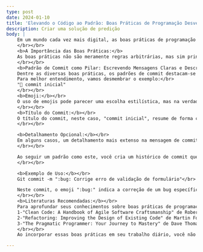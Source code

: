 ```yaml
---
type: post
date: 2024-01-10
title: 'Elevando o Código ao Padrão: Boas Práticas de Programação Desvendadas'
description: Criar uma solução de predição
body: |
    Em um mundo cada vez mais digital, as boas práticas de programação desempenham um papel crucial na construção de software robusto, eficiente e sustentável. Estas diretrizes, muitas vezes subestimadas, são alicerces que moldam a qualidade do código e contribuem para a experiência positiva do desenvolvedor. Vamos explorar por que essas práticas são tão essenciais e como elas impactam significativamente o ciclo de vida do desenvolvimento de software.
    </br></br>
    <b>A Importância das Boas Práticas:</b>
    As boas práticas não são meramente regras arbitrárias, mas sim princípios fundamentais que promovem a legibilidade, manutenibilidade e escalabilidade do código. Elas proporcionam uma base sólida para a colaboração eficaz entre os membros da equipe, facilitando a compreensão mútua e reduzindo erros. Ao aderir a essas práticas, não apenas elevamos a qualidade do nosso código, mas também agilizamos o processo de desenvolvimento, economizando tempo e recursos.
    </br></br>
    <b>Padrão de Commit como Pilar: Escrevendo Mensagens Claras e Descritivas</b>
    Dentre as diversas boas práticas, os padrões de commit destacam-se como pilares essenciais. Adotar uma abordagem consistente nos commits não apenas organiza o histórico do projeto, mas também simplifica a identificação e correção de problemas. Utilizar mensagens claras e descritivas em cada commit não apenas beneficia o desenvolvedor individualmente, mas também facilita a colaboração eficiente entre membros da equipe. Além disso, a consistência nos padrões de commit cria uma narrativa coerente do desenvolvimento do código ao longo do tempo.</br>
    Para melhor entendimento, vamos desmembrar o exemplo:</br>
    "🎉 commit inicial"
    </br></br>
    <b>Emoji:</b></br>
    O uso de emojis pode parecer uma escolha estilística, mas na verdade, adiciona uma camada visual que facilita a identificação rápida da natureza do commit. No exemplo, "🎉" sugere um marco significativo, como um commit inicial ou um lançamento importante.
    </br></br>
    <b>Título do Commit:</b></br>
    O título do commit, neste caso, "commit inicial", resume de forma concisa a principal alteração ou adição realizada. É crucial manter este título claro e informativo, permitindo que outros desenvolvedores entendam rapidamente a intenção do commit.
    </br></br>

    <b>Detalhamento Opcional:</b></br>
    Em alguns casos, um detalhamento mais extenso na mensagem de commit pode ser benéfico. Isso pode incluir informações sobre o porquê da mudança, a solução adotada ou qualquer impacto potencial. No entanto, é essencial manter esses detalhes de forma sucinta para não sobrecarregar o histórico.
    </br></br>

    Ao seguir um padrão como este, você cria um histórico de commit que não apenas registra as alterações, mas também conta a história do desenvolvimento do projeto. Futuramente, ao revisitar o histórico, desenvolvedores e colaboradores poderão entender não apenas o que foi alterado, mas também o contexto por trás dessas alterações.
    </br></br>

    <b>Exemplo de Uso:</b></br>
    Git commit -m ":bug: Corrige erro de validação de formulário"</br>

    Neste commit, o emoji ":bug:" indica a correção de um bug específico, enquanto o título "Corrige erro de validação de formulário" fornece uma descrição clara da natureza da correção realizada.
    </br></br>
    <b>Literaturas Recomendadas:</b></br>
    Para aprofundar seus conhecimentos sobre boas práticas de programação, recomendo algumas leituras fundamentais:</br>
    1-"Clean Code: A Handbook of Agile Software Craftsmanship" de Robert C. Martin - Este livro é um guia clássico que explora as práticas de programação limpa, oferecendo insights valiosos sobre como escrever código compreensível e eficiente.</br>
    2-"Refactoring: Improving the Design of Existing Code" de Martin Fowler - Fowler apresenta técnicas de refatoração que são essenciais para manter e aprimorar continuamente a qualidade do código.</br>
    3-"The Pragmatic Programmer: Your Journey to Mastery" de Dave Thomas e Andy Hunt - Este livro abrange uma variedade de tópicos, incluindo boas práticas de programação, e fornece conselhos práticos para os desenvolvedores.
    </br></br>
    Ao incorporar essas boas práticas em seu trabalho diário, você não apenas elevará a qualidade do seu código, mas também contribuirá para um ambiente de desenvolvimento mais eficiente e colaborativo. Este é o caminho para se destacar como um desenvolvedor exemplar. 

---
```

